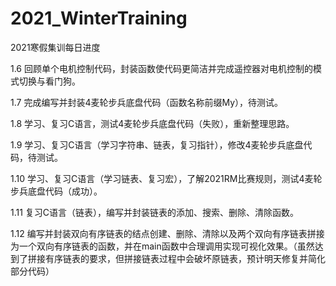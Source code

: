 # 2021_WinterTraining
 2021寒假集训每日进度

1.6   回顾单个电机控制代码，封装函数使代码更简洁并完成遥控器对电机控制的模式切换与看门狗。

1.7   完成编写并封装4麦轮步兵底盘代码（函数名称前缀My），待测试。

1.8   学习、复习C语言，测试4麦轮步兵底盘代码（失败），重新整理思路。

1.9   学习、复习C语言（学习字符串、链表，复习指针），修改4麦轮步兵底盘代码，待测试。

1.10 学习、复习C语言（学习链表、复习宏），了解2021RM比赛规则，测试4麦轮步兵底盘代码（成功）。

1.11 复习C语言（链表），编写并封装链表的添加、搜索、删除、清除函数。

1.12 编写并封装双向有序链表的结点创建、删除、清除以及两个双向有序链表拼接为一个双向有序链表的函数，并在main函数中合理调用实现可视化效果。（虽然达到了拼接有序链表的要求，但拼接链表过程中会破坏原链表，预计明天修复并简化部分代码）